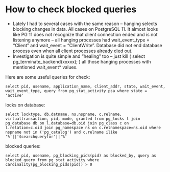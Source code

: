# How to check blocked queries
* Lately I had to several cases with the same reason – hanging selects blocking changes in data. All cases on PostgreSQL 11. It almost looks like PG 11 does not recognize that client connection ended and is not listening anymore – all hanging processes had wait_event_type = “Client” and wait_event = “ClientWrite”. Database did not end database process even when all client processes already died out.
* Investigation is quite simple and “healing” too – just kill ( select pg_terminate_backend(xxxxx); ) all those hanging processes with mentioned wait_event* values.

Here are some useful queries for check:
```
select pid, usename, application_name, client_addr, state, wait_event, wait_event_type, query from pg_stat_activity psa where state = 'active'
```
locks on database:
```
select locktype, db.datname, ns.nspname, c.relname, virtualtransaction, pid, mode, granted from pg_locks l join pg_database db on l.database=db.oid join pg_class c on l.relation=c.oid join pg_namespace ns on c.relnamespace=ns.oid where nspname not in ('pg_catalog') and c.relname ilike '%'||'$searchqueryfor'||'%'
```
blocked queries:
```
select pid, usename, pg_blocking_pids(pid) as blocked_by, query as blocked_query from pg_stat_activity where cardinality(pg_blocking_pids(pid)) > 0
```
